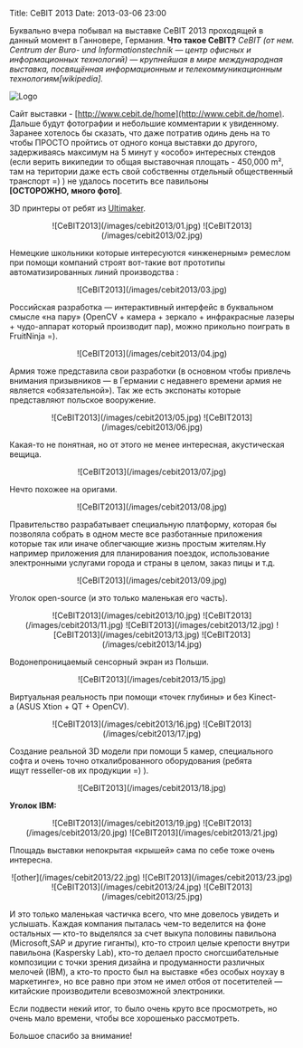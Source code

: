 Title: CeBIT 2013
Date: 2013-03-06 23:00

Буквально вчера побывал на выставке CeBIT 2013 проходящей в данный момент в Ганновере, Германия. 
**Что такое CeBIT?**
*CeBIT (от нем. Centrum der Buro- und Informationstechnik — центр офисных и информационных технологий) — крупнейшая в мире международная выставка, посвящённая информационным и телекоммуникационным технологиям[wikipedia].*

![Logo](/images/cebit2013/logo.png)

Сайт выставки - [http://www.cebit.de/home](http://www.cebit.de/home). 
Дальше будут фотографии и небольшие комментарии к увиденному. Заранее хотелось бы сказать, что даже потратив одинь день на то чтобы ПРОСТО пройтись от одного конца выставки до другого, задерживаясь максимум на 5 минут у «особо» интересных стендов (если верить википедии то общая выставочная площать - 450,000 m², там на територии даже есть свой собственны отдельный общественный транспорт =) ) не удалось посетить все павильоны **[ОСТОРОЖНО, много фото]**.

3D принтеры от ребят из [Ultimaker](http://www.ultimaker.com).

<center>
	![CeBIT2013](/images/cebit2013/01.jpg)
	![CeBIT2013](/images/cebit2013/02.jpg)
</center>

Немецкие школьники которые интересуются «инженерным» ремеслом при помощи компаний строят вот-такие вот прототипы автоматизированных линий производства :
<center>
	![CeBIT2013](/images/cebit2013/03.jpg)
</center>

Российская разработка — интерактивный интерфейс в буквальном смысле «на пару» (OpenCV + камера + зеркало + инфракрасные лазеры + чудо-аппарат который производит пар), можно прикольно поиграть в FruitNinja =).

<center>
![CeBIT2013](/images/cebit2013/04.jpg)
</center>

Армия тоже представила свои разработки (в основном чтобы привлечь внимания призывников — в Германии с недавнего времени армия не является «обязательной»). Так же есть экспонаты которые представляют польское вооружение.

<center>
	![CeBIT2013](/images/cebit2013/05.jpg)
	![CeBIT2013](/images/cebit2013/06.jpg)
</center>

Какая-то не понятная, но от этого не менее интересная, акустическая вещица.

<center>
	![CeBIT2013](/images/cebit2013/07.jpg)
</center>


Нечто похожее на оригами.

<center>
	![CeBIT2013](/images/cebit2013/08.jpg)
</center>




Правительство разрабатывает специальную платформу, которая бы позволяла собрать в одном месте все разботанные приложения которые так или иначе облегчающие жизнь простым жителям.Ну например приложения для планирования поездок, использование электронными услугами города и страны в целом, заказ пицы и т.д.


<center>
	![CeBIT2013](/images/cebit2013/09.jpg)
</center>


Уголок open-source (и это только маленькая его часть).

<center>
	![CeBIT2013](/images/cebit2013/10.jpg)
	![CeBIT2013](/images/cebit2013/11.jpg)
	![CeBIT2013](/images/cebit2013/12.jpg)	
	![CeBIT2013](/images/cebit2013/13.jpg)
	![CeBIT2013](/images/cebit2013/14.jpg)
</center>

Водонепроницаемый сенсорный экран из Польши.
<center>
	![CeBIT2013](/images/cebit2013/15.jpg)
</center>


Виртуальная реальность при помощи «точек глубины» и без Kinect-a (ASUS Xtion + QT + OpenCV).
<center>
	![CeBIT2013](/images/cebit2013/16.jpg)
	![CeBIT2013](/images/cebit2013/17.jpg)
</center>



Создание реальной 3D модели при помощи 5 камер, специального софта и очень точно откалиброванного оборудования (ребята ищут resseller-ов их продукции =) ).
<center>
	![CeBIT2013](/images/cebit2013/18.jpg)
</center>

**Уголок IBM:**
<center>
	![CeBIT2013](/images/cebit2013/19.jpg)
	![CeBIT2013](/images/cebit2013/20.jpg)
	![CeBIT2013](/images/cebit2013/21.jpg)
</center>

Площадь выставки непокрытая «крышей» сама по себе тоже очень интересна.
<center>
	![other](/images/cebit2013/22.jpg)
	![CeBIT2013](/images/cebit2013/23.jpg)
	![CeBIT2013](/images/cebit2013/24.jpg)
	![CeBIT2013](/images/cebit2013/25.jpg)
</center>


И это только маленькая частичка всего, что мне довелось увидеть и услышать. Каждая компания пыталась чем-то веделится на фоне остальных — кто-то выделялся за счет выкупа половины павильона (Microsoft,SAP и другие гиганты), кто-то строил целые крепости внутри павильона (Kaspersky Lab), кто-то делаел просто сногсшибательные композиции с точки зрения дизайна и продуманности различных мелочей (IBM), а кто-то просто был на выставке «без особых ноухау в маркетинге», но все равно при этом не имел отбоя от посетителей — китайские производители всевозможной электроники. 

Если подвести некий итог, то было очень круто все просмотреть, но очень мало времени, чтобы все хорошенько рассмотреть. 

Большое спасибо за внимание!